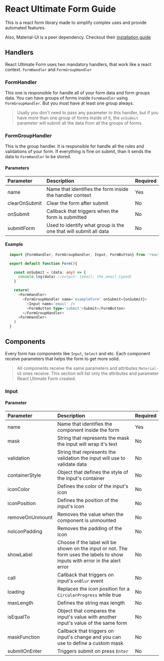# React Ultimate Form Guide

This is a react form library made to simplify complex uses and provide automated features.

Also, Material-UI is a peer dependency. Checkout their [installation guide](https://mui.com/material-ui/getting-started/installation/)

## Handlers

React Ultimate Form uses two mandatory handlers, that work like a react context. `FormHandler` and `FormGroupHandler`

### FormHandler

This one is responsible for handle all of your form data and form groups data. You can have groups of forms inside `FormHandler` using `FormGroupHandler`. But you must have at least one group always.

> Usally you don't need to pass any parameter to this handler, but if you have more than one group of forms inside of it, the `onSubmit` parameter will submit all the data from all the groups of forms.

### FormGroupHandler

This is the group handler. It is responsible for handle all the rules and validations of your form. If everything is fine on submit, than it sends the data to `FormHandler` to be stored.

#### Parameters

| Parameter     | Description                                                      | Required |
| :------------ | :--------------------------------------------------------------- | :------- |
| name          | Name that identifies the form inside the handler context         | Yes      |
| clearOnSubmit | Clear the form after submit                                      | No       |
| onSubmit      | Callback that triggers when the form is submitted                | No       |
| submitForm    | Used to identify what group is the one that will submit all data | No       |

#### Example

```ts
  import {FormHandler, FormGroupHandler, Input, FormButton} from 'react-ultimate-form'

  export default function Form(){

    const onSubmit = (data: any) => {
      console.log(data) //output: {email: the_email_typed}
    }

    return(
      <FormHandler>
        <FormGroupHandler name='exampleForm' onSubmit={onSubmit}>
          <Input name='email' />
          <FormButton type='submit'>Submit</FormButton>
        </FormGroupHandler>
      <FormHandler>
    )
  }
```

## Components

Every form has components like `Input`, `Select` and etc. Each component receive parameters that helps the form to get more solid.

> All components receive the same parameters and attributes `Material-UI` ones receive. This section will list only the attributes and parameter React Ultimate Form created.

### Input

#### Parameter

| Parameter       | Description                                                                                                                  | Required |
| :-------------- | :--------------------------------------------------------------------------------------------------------------------------- | :------- |
| name            | Name that identifies the component inside the form                                                                           | Yes      |
| mask            | String that represents the mask the input will wrap it's text                                                                | No       |
| validation      | String that represents the validation the input will use to validate data                                                    | No       |
| containerStyle  | Object that defines the style of the input's container                                                                       | No       |
| iconColor       | Defines the color of the input's icon                                                                                        | No       |
| iconPosition    | Defines the position of the input's icon                                                                                     | No       |
| removeOnUnmount | Removes the value when the component is unmounted                                                                            | No       |
| noIconPadding   | Removes the padding of the icon                                                                                              | No       |
| showLabel       | Choose if the label will be shown on the input or not. The form uses the labels to show inputs with error in the alert error | No       |
| call            | Callback that triggers on input's `onBlur` event                                                                             | No       |
| loading         | Replaces the icon position for a `CircularProgress` while true                                                               | No       |
| maxLength       | Defines the string max length                                                                                                | No       |
| isEqualTo       | Object that compares the input's value with another input's value of the same form                                           | No       |
| maskFunction    | Callback that triggers on input's change and you can use to define a custom mask                                             | No       |
| submitOnEnter   | Triggers submit on press `Enter`                                                                                             | No       |
